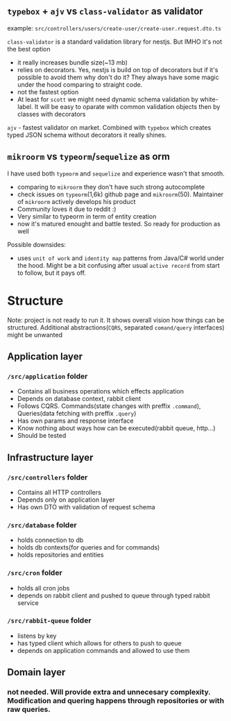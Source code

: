 ## `typebox` + `ajv` vs `class-validator` as validator
example: `src/controllers/users/create-user/create-user.request.dto.ts` <br>

`class-validator` is a standard validation library for nestjs. But IMHO it's not the best option
- it really increases bundle size(~13 mb)
- relies on decorators. Yes, nestjs is build on top of decorators but if it's possible to avoid them why don't do it? They always have some magic under the hood comparing to straight code.
- not the fastest option
- At least for `scott` we might need dynamic schema validation by white-label. It will be easy to oparate with common validation objects then by classes with decorators

`ajv` - fastest validator on market. Combined with `typebox` which creates typed JSON schema without decorators it really shines.


## `mikroorm` vs `typeorm`/`sequelize` as orm
I have used both `typeorm` and `sequelize` and experience wasn't that smooth.
- comparing to `mikroorm` they don't have such strong autocomplete
- check issues on `typeorm`(1,6k) github page and `mikroorm`(50). Maintainer of `mikroorm` actively develops his product
- Community loves it due to reddit :)
- Very similar to typeorm in term of entity creation
- now it's matured enought and battle tested. So ready for production as well

Possible downsides:
- uses `unit of work` and `identity map` patterns from Java/C# world under the hood. Might be a bit confusing after usual `active record` from start to follow, but it pays off.

# Structure
Note: project is not ready to run it. It shows overall vision how things can be structured. Additional abstractions(`CQRS`, separated `comand/query` interfaces) might be unwanted 

## Application layer
### `/src/application` folder

- Contains all business operations which effects application
- Depends on database context, rabbit client
- Follows CQRS. Commands(state changes with preffix `.command`), Queries(data fetching with preffix `.query`)
- Has own params and response interface
- Know nothing about ways how can be executed(rabbit queue, http...)
- Should be tested

## Infrastructure layer
### `/src/controllers` folder

- Contains all HTTP controllers
- Depends only on application layer
- Has own DTO with validation of request schema

### `/src/database` folder

- holds connection to db
- holds db contexts(for queries and for commands)
- holds repositories and entities

### `/src/cron` folder

- holds all cron jobs
- depends on rabbit client and pushed to queue through typed rabbit service

### `/src/rabbit-queue` folder

- listens by key
- has typed client which allows for others to push to queue
- depends on application commands and allowed to use them

## Domain layer
### not needed. Will provide extra and unnecesary complexity. Modification and quering happens through repositories or with raw queries.
